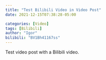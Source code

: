 ```yaml
---
title: "Test Bilibili Video in Video Post"
date: 2021-12-15T07:38:28-05:00

categories: [Video]
tags: [Bilibili]
author: "Igor"
bilibili: "BV1Bh41167ss"
---
```


Test video post with a Bilibili video.
